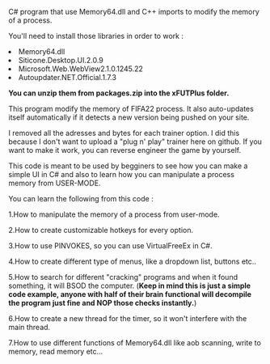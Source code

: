 

C# program that use Memory64.dll and C++ imports to modify the memory of a process.

You'll need to install those libraries in order to work : 

  <li>Memory64.dll</li>
  <li>Siticone.Desktop.UI.2.0.9</li>
  <li>Microsoft.Web.WebView2.1.0.1245.22</li>
  <li>Autoupdater.NET.Official.1.7.3</li>

**You can unzip them from packages.zip into the xFUTPlus folder.**

This program modify the memory of FIFA22 process. It also auto-updates itself automatically if it detects a new version being pushed on your site.

I removed all the adresses and bytes for each trainer option. I did this because I don't want to upload a "plug n' play" trainer here on github. If you want to make it work, you can reverse engineer the game by yourself.

This code is meant to be used by begginers to see how you can make a simple UI in C# and also to learn how you can manipulate a process memory from USER-MODE.

You can learn the following from this code :

1.How to manipulate the memory of a process from user-mode.

2.How to create customizable hotkeys for every option.

3.How to use PINVOKES, so you can use VirtualFreeEx in C#.

4.How to create different type of menus, like a dropdown list, buttons etc..

5.How to search for different "cracking" programs and when it found something, it will BSOD the computer. (**Keep in mind this is just a simple code example, anyone with half of their brain functional will decompile the program just fine and NOP those checks instantly.**)

6.How to create a new thread for the timer, so it won't interfere with the main thread.

7.How to use different functions of Memory64.dll like aob scanning, write to memory, read memory etc...




